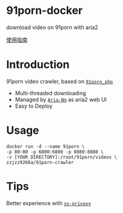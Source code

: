 # 91porn-docker
download video on 91porn with aria2

[使用指南](https://github.com/zzjzz9266a/91porn_php/wiki/Docker%E7%89%88%E4%BD%BF%E7%94%A8%E6%8C%87%E5%8D%97)
# Introduction
91porn video crawler, based on [`91porn_php`](https://github.com/zzjzz9266a/91porn_php/tree/aria2)


* Multi-threaded downloading
* Managed by [`Aria-Ng`](https://github.com/mayswind/AriaNg) as aria2 web UI
* Easy to Deploy

# Usage
````
docker run -d --name 91porn \
-p 80:80 -p 6800:6800 -p 8080:8080 \
-v [YOUR DIRECTORY]:/root/91porn/videos \
zzjzz9266a/91porn-crawler
````

# Tips
Better experience with [`ss-privoxy`](https://github.com/zzjzz9266a/ss-privoxy)
